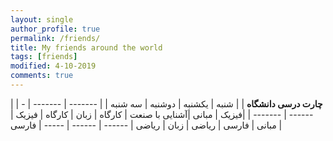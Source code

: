 ```yaml
---
layout: single
author_profile: true
permalink: /friends/
title: My friends around the world
tags: [friends]
modified: 4-10-2019
comments: true
---
```


|         | **چارت درسی دانشگاه**   |
| شنبه | یکشنبه | دوشنبه | سه شنبه |
| ------- | ------- | ------- | ------- |
|فیزیک | مبانی |آشنایی با صنعت | کارگاه
| زبان | کارگاه | فیزیک | مبانی
| فارسی | ریاضی | زبان | ریاضی
| ------ | ------ | ----- | فارسی |




